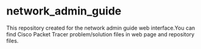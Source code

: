 # network_admin_guide
This repository created for the network admin guide web interface.You can find Cisco Packet Tracer problem/solution files in web page and repository files.
